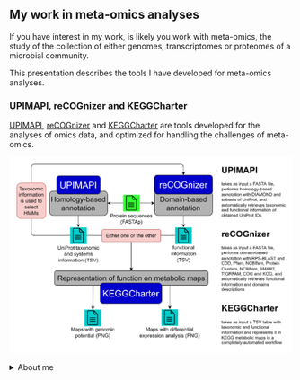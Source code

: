 ## My work in meta-omics analyses

If you have interest in my work, is likely you work with meta-omics, the study of the collection of either genomes, transcriptomes or proteomes of a microbial community.

This presentation describes the tools I have developed for meta-omics analyses.

### UPIMAPI, reCOGnizer and KEGGCharter

[UPIMAPI](https://github.com/iquasere/UPIMAPI), [reCOGnizer](https://github.com/iquasere/reCOGnizer) and [KEGGCharter](https://github.com/iquasere/KEGGCharter) are tools developed for the analyses of omics data, and optimized for handling the challenges of meta-omics.

![](assets/annotation_workflow.png)


<details>
  <summary>About me</summary>
  <!--START_SECTION:waka-->
  <!--END_SECTION:waka-->
</details>